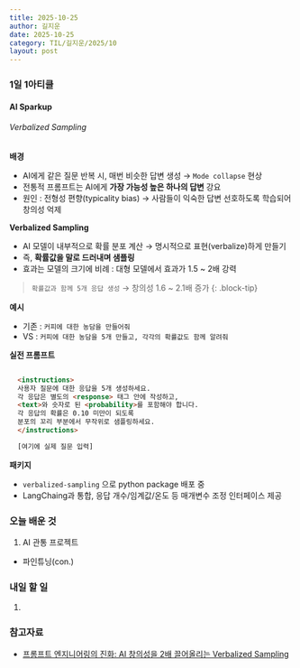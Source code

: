 ```yaml
---
title: 2025-10-25
author: 길지운
date: 2025-10-25
category: TIL/길지운/2025/10
layout: post
---
```


### 1일 1아티클
#### AI Sparkup
###### Verbalized Sampling
**배경**
- AI에게 같은 질문 반복 시, 매번 비슷한 답변 생성 → `Mode collapse` 현상
- 전통적 프롬프트는 AI에게 **가장 가능성 높은 하나의 답변** 강요
- 원인 : 전형성 편향(typicality bias) → 사람들이 익숙한 답변 선호하도록 학습되어 창의성 억제
  
**Verbalized Sampling**
- AI 모델이 내부적으로 확률 분포 계산 → 명시적으로 표현(verbalize)하게 만들기
- 즉, **확률값을 말로 드러내며 샘플링**
- 효과는 모델의 크기에 비례 : 대형 모델에서 효과가 1.5 ~ 2배 강력
  
> `확률값과 함께 5개 응답 생성` → 창의성 1.6 ~ 2.1배 증가
{: .block-tip}
  
**예시**
- 기존 : `커피에 대한 농담을 만들어줘`
- VS : `커피에 대한 농담을 5개 만들고, 각각의 확률값도 함께 알려줘`
  
**실전 프롬프트**
  
```html

  <instructions>
  사용자 질문에 대한 응답을 5개 생성하세요. 
  각 응답은 별도의 <response> 태그 안에 작성하고, 
  <text>와 숫자로 된 <probability>를 포함해야 합니다. 
  각 응답의 확률은 0.10 미만이 되도록 
  분포의 꼬리 부분에서 무작위로 샘플링하세요.
  </instructions>

  [여기에 실제 질문 입력]

```
  
**패키지**
- `verbalized-sampling` 으로 python package 배포 중
- LangChaing과 통합, 응답 개수/임계값/온도 등 매개변수 조정 인터페이스 제공
  
### 오늘 배운 것
1. AI 관통 프로젝트
  - 파인튜닝(con.)
  
### 내일 할 일
1. 
  
### 참고자료
- [프롬프트 엔지니어링의 진화: AI 창의성을 2배 끌어올리는 Verbalized Sampling](https://aisparkup.com/posts/5825)